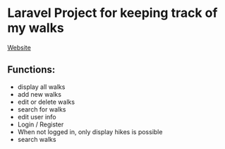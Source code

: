 # Laravel Project for keeping track of my walks  
[Website](http://hiking.geert-timmmermans.be)
## Functions:
- display all walks
- add new walks
- edit or delete walks
- search for walks
- edit user info
- Login / Register
- When not logged in, only display hikes is possible
- search walks